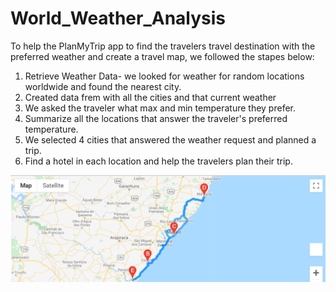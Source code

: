 # World_Weather_Analysis
To help the PlanMyTrip app to find the travelers travel destination with the preferred weather and create a travel map, we followed the stapes below:

1. Retrieve Weather Data- we looked for weather for random locations worldwide and found the nearest city.
2. Created  data frem with all the cities and that current weather
3. We asked the traveler what max and min temperature they prefer.
4. Summarize all the locations that answer the traveler's preferred temperature.
5. We selected 4 cities that answered the weather request and planned a trip.
6. Find a hotel in each location and help the travelers plan their trip.

![WeatherPy_travel_map](Vacation_Itinerary/WeatherPy_travel_map.png)

